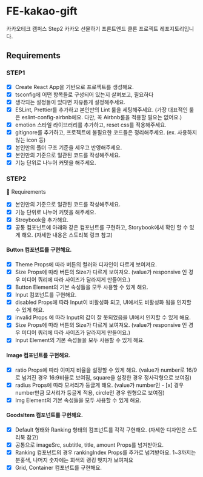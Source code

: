 # FE-kakao-gift
카카오테크 캠퍼스 Step2 카카오 선물하기 프론트엔드 클론 프로젝트 레포지토리입니다.

## Requirements

### STEP1
- [x] Create React App을 기반으로 프로젝트를 생성해요.
- [x] tsconfig에 어떤 항목들로 구성되어 있는지 살펴보고, 필요하다 
- [x] 생각되는 설정들이 있다면 자유롭게 설정해주세요.
- [x] ESLint, Prettier를 추가하고 본인만의 Lint 룰을 세팅해주세요. (가장 대표적인 룰은 eslint-config-airbnb에요. 다만, 꼭 Airbnb룰을 적용할 필요는 없어요.)
- [x] emotion 스타일 라이브러리를 추가하고, reset css를 적용해주세요.
- [x] gitignore를 추가하고, 프로젝트에 불필요한 코드들은 정리해주세요. (ex. 사용하지 않는 icon 등)
- [x] 본인만의 폴더 구조 기준을 세우고 반영해주세요.
- [x] 본인만의 기준으로 일관된 코드를 작성해주세요.
- [x] 기능 단위로 나누어 커밋을 해주세요.

### STEP2
📝 Requirements
- [x] 본인만의 기준으로 일관된 코드를 작성해주세요.
- [x] 기능 단위로 나누어 커밋을 해주세요.
- [x] Stroybook을 추가해요.
- [x]  공통 컴포넌트에 아래와 같은 컴포넌트를 구현하고, Storybook에서 확인 할 수 있게 해요. (자세한 내용은 스토리북 링크 참고) 
#### Button 컴포넌트를 구현해요.
- [x] Theme Props에 따라 버튼의 컬러와 디자인이 다르게 보여져요.
- [x] Size Props에 따라 버튼의 Size가 다르게 보여져요. (value가 responsive 인 경우 미디어 쿼리에 따라 사이즈가 달라지게 만들어요.)
- [x] Button Element의 기본 속성들을 모두 사용할 수 있게 해요.
- [x] Input 컴포넌트를 구현해요.
- [x] disabled Props에 따라 Input이 비활성화 되고, UI에서도 비활성화 됨을 인지할 수 있게 해요.
- [x] invalid Props 에 따라 Input의 값이 잘 못되었음을 UI에서 인지할 수 있게 해요.
- [x] Size Props에 따라 버튼의 Size가 다르게 보여져요. (value가  responsive 인 경우 미디어 쿼리에 따라 사이즈가 달라지게 만들어요.)
- [x] Input Element의 기본 속성들을 모두 사용할 수 있게 해요.
#### Image 컴포넌트를 구현해요.
- [x] ratio Props에 따라 이미지 비율을 설정할 수 있게 해요. (value가 number로 16/9로 넘겨진 경우 16:9비율로 보여짐, square을 설정한 경우 정사각형으로 보여짐)
- [x] radius Props에 따라 모서리가 둥글게 해요. (value가 number인 - [x] 경우 number만큼 모서리가 둥글게 적용, circle인 경우 원형으로 보여짐)
- [x] Img Element의 기본 속성들을 모두 사용할 수 있게 해요.
#### GoodsItem 컴포넌트를 구현해요.
- [x] Default 형태와 Ranking 형태의 컴포넌트를 각각 구현해요. (자세한 디자인은 스토리북 참고)
- [x] 공통으로 imageSrc, subtitle, title, amount Props를 넘겨받아요.
- [x] Ranking 컴포넌트의 경우 rankingIndex Props를 추가로 넘겨받아요. 1~3까지는 분홍색, 나머지 숫자에는 회색의 랭킹 뱃지가 보여져요
- [x] Grid, Container 컴포넌트를 구현해요.